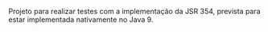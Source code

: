 Projeto para realizar testes com a implementação da JSR 354, prevista para estar implementada nativamente no Java 9. 

